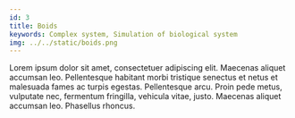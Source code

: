 ```yaml
---
id: 3
title: Boids
keywords: Complex system, Simulation of biological system
img: ../../static/boids.png
---
```


Lorem ipsum dolor sit amet, consectetuer adipiscing elit. Maecenas aliquet accumsan leo. Pellentesque habitant morbi tristique senectus et netus et malesuada fames ac turpis egestas. Pellentesque arcu. Proin pede metus, vulputate nec, fermentum fringilla, vehicula vitae, justo. Maecenas aliquet accumsan leo. Phasellus rhoncus. 